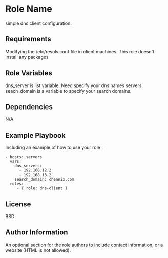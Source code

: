 Role Name
=========

simple dns client configuration.

Requirements
------------

Modifying the /etc/resolv.conf file in client machines. This role doesn't install any packages

Role Variables
--------------

dns_server is list variable. Need specify your dns names servers.
seach_domain is a variable to specify your search domains.

Dependencies
------------

N/A.

Example Playbook
----------------

Including an example of how to use your role :

    - hosts: servers
      vars:
        dns_servers:
          - 192.168.12.2
          - 192.168.13.2
        search_domain: chennix.com
      roles:
         - { role: dns-client }

License
-------

BSD

Author Information
------------------

An optional section for the role authors to include contact information, or a website (HTML is not allowed).
